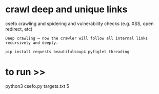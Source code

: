 # crawl deep and unique links

csefo crawling and spidering and vulnerability checks (e.g. XSS, open redirect, etc)


    Deep crawling – now the crawler will follow all internal links recursively and deeply.

    pip install requests beautifulsoup4 pyfiglet threading


# to run >>
python3 csefo.py targets.txt 5
